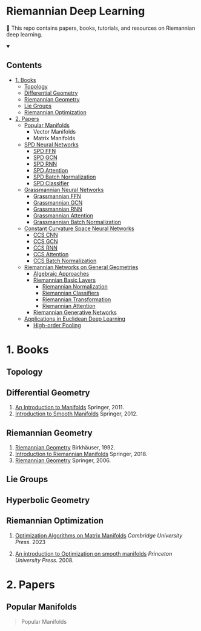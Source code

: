 # Riemannian Deep Learning
🌟 This repo contains papers, books, tutorials, and resources on Riemannian deep learning.


<details open>
  <summary><h2><b> Contents </b></h2></summary>

  * [1. Books](#1-books)
    * [Topology](#topology)
  	* [Differential Geometry](#differential-geometry)
  	* [Riemannian Geometry](#riemannian-geometry)
    * [Lie Groups](#lie-groups)
  	* [Riemannian Optimization](#riemannian-optimization)
  * [2. Papers](#2-papers)
  	* [Popular Manifolds](#popular-manifolds)
  		* Vector Manifolds
  		* Matrix Manifolds 
    * [SPD Neural Networks](#riemannian-networks-on-specific-geometries)
      * [SPD FFN](#riemannian-networks-on-specific-geometries)
      * [SPD GCN](#riemannian-networks-on-specific-geometries)
      * [SPD RNN](#riemannian-networks-on-specific-geometries)
      * [SPD Attention](#riemannian-networks-on-specific-geometries)
      * [SPD Batch Normalization](#riemannian-networks-on-specific-geometries)
      * [SPD Classifier](#riemannian-networks-on-specific-geometries)
    * [Grassmannian Neural Networks](#riemannian-networks-on-specific-geometries)
      * [Grassmannian FFN](#riemannian-networks-on-specific-geometries)
      * [Grassmannian GCN](#riemannian-networks-on-specific-geometries)
      * [Grassmannian RNN](#riemannian-networks-on-specific-geometries)
      * [Grassmannian Attention](#riemannian-networks-on-specific-geometries)
      * [Grassmannian Batch Normalization](#riemannian-networks-on-specific-geometries)
    * [Constant Curvature Space Neural Networks](#riemannian-networks-on-specific-geometries)
      * [CCS CNN](#riemannian-networks-on-specific-geometries)
      * [CCS GCN](#riemannian-networks-on-specific-geometries)
      * [CCS RNN](#riemannian-networks-on-specific-geometries)
      * [CCS Attention](#riemannian-networks-on-specific-geometries)
      * [CCS Batch Normalization](#riemannian-networks-on-specific-geometries)
    * [Riemannian Networks on General Geometries](#riemannian-networks-on-general-geometries)
      * [Algebraic Approaches](#)
      * [Riemannian Basic Layers](#riemannian-networks-on-general-geometries)
        * [Riemannian Normalization](#riemannian-networks-on-general-geometries)
        * [Riemannian Classifiers](#riemannian-networks-on-general-geometries)
        * [Riemannian Transformation](#riemannian-networks-on-general-geometries)
        * [Riemannian Attention](#riemannian-networks-on-general-geometries)
      * [Riemannian Generative Networks](#riemannian-networks-on-general-geometries)
    * [Applications in Euclidean Deep Learning](#)
      * [High-order Pooling](#)
    </details>

# 1. Books
##  Topology

##  Differential Geometry
1. [An Introduction to Manifolds](https://link.springer.com/book/10.1007/978-1-4419-7400-6) Springer, 2011.
2. [Introduction to Smooth Manifolds](https://link.springer.com/book/10.1007/978-1-4419-9982-5) Springer, 2012.

##  Riemannian Geometry
1. [Riemannian Geometry](https://link.springer.com/book/9780817634902) Birkhäuser, 1992.
2. [Introduction to Riemannian Manifolds](https://link.springer.com/book/10.1007/978-3-319-91755-9) Springer, 2018.
2. [Riemannian Geometry](https://link.springer.com/book/10.1007/978-3-319-26654-1) Springer, 2006.
##  Lie Groups

##  Hyperbolic Geometry

##  Riemannian Optimization
1. [Optimization Algorithms on Matrix Manifolds](https://press.princeton.edu/absil?srsltid=AfmBOorlfmgaTCzFeGcEDw9mxNrVvWMaKhY578kDlMOKlYY9D-G9ar3n) *Cambridge University Press*. 2023

2. [An introduction to Optimization on smooth manifolds](https://www.nicolasboumal.net/book/) *Princeton University Press*. 2008.

# 2. Papers

## Popular Manifolds
> Popular Manifolds 





